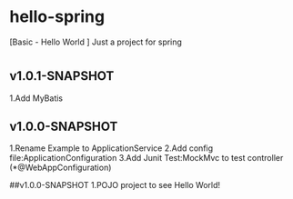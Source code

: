 # hello-spring
[Basic - Hello World ] Just a project for spring
#
## v1.0.1-SNAPSHOT
1.Add MyBatis

## v1.0.0-SNAPSHOT
1.Rename Example to ApplicationService
2.Add config file:ApplicationConfiguration
3.Add Junit Test:MockMvc to test controller (*@WebAppConfiguration)

##v1.0.0-SNAPSHOT
1.POJO project to see Hello World!



